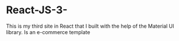 # React-JS-3-
This is my third site in React that I built with the help of the Material UI library. Is an e-commerce template
